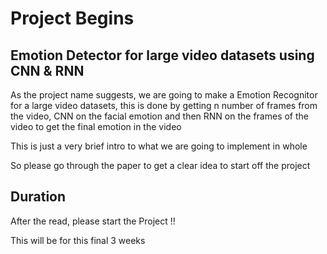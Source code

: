 # Project Begins
## Emotion Detector for large video datasets using CNN & RNN

As the project name suggests, we are going to make a Emotion Recognitor for a large video datasets, this is done by getting n number of frames from the video, CNN on the facial emotion and then RNN on the frames of the video to get the final emotion in the video

This is just a very brief intro to what we are going to implement in whole

So please go through the paper to get a clear idea to start off the project

## Duration

After the read, please start the Project !! 

This will be for this final 3 weeks

